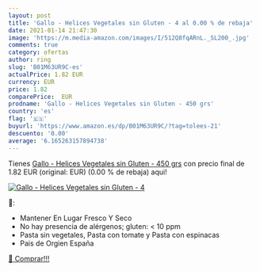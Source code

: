 ```yaml
---
layout: post
title: 'Gallo - Helices Vegetales sin Gluten - 4 al 0.00 % de rebaja'
date: 2021-01-14 21:47:30
image: 'https://m.media-amazon.com/images/I/512Q8fqARnL._SL200_.jpg'
comments: true
category: ofertas
author: ring
slug: 'B01M63UR9C-es'
actualPrice: 1.82 EUR
currency: EUR
price: 1.82
comparePrice:  EUR
prodname: 'Gallo - Helices Vegetales sin Gluten - 450 grs'
country: 'es'
flag: '🇪🇸'
buyurl: 'https://www.amazon.es/dp/B01M63UR9C/?tag=tolees-21'
descuento: '0.00'
average: '6.165263157894738'
---
```


Tienes [Gallo - Helices Vegetales sin Gluten - 450 grs](https://www.amazon.es/dp/B01M63UR9C/?tag=tolees-21) con precio final de  1.82 EUR (original:  EUR) (0.00 %  de rebaja) aqui!

[![Gallo - Helices Vegetales sin Gluten - 4](https://m.media-amazon.com/images/I/512Q8fqARnL._SL200_.jpg)](https://www.amazon.es/dp/B01M63UR9C/?tag=tolees-21)

🔎:

- Mantener En Lugar Fresco Y Seco
- No hay presencia de alérgenos; gluten: < 10 ppm
- Pasta sin vegetales, Pasta con tomate y Pasta con espinacas
- Pais de Orgien España

[🛒 Comprar!!!](https://www.amazon.es/dp/B01M63UR9C/?tag=tolees-21)
